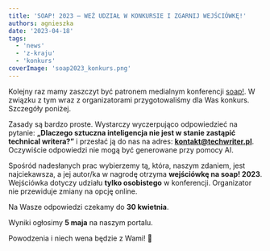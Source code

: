 ```yaml
---
title: 'SOAP! 2023 – WEŹ UDZIAŁ W KONKURSIE I ZGARNIJ WEJŚCIÓWKĘ!'
authors: agnieszka
date: '2023-04-18'
tags:
  - 'news'
  - 'z-kraju'
  - 'konkurs'
coverImage: 'soap2023_konkurs.png'
---
```


Kolejny raz mamy zaszczyt być patronem medialnym konferencji
[soap!](https://soapconf.com/). W związku z tym wraz z organizatorami
przygotowaliśmy dla Was konkurs. Szczegóły poniżej.

<!--truncate-->

Zasady są bardzo proste. Wystarczy wyczerpująco odpowiedzieć na pytanie:
**„Dlaczego sztuczna inteligencja nie jest w stanie zastąpić technical
writera?”** i przesłać ją do nas na adres: **kontakt@techwriter.pl**. Oczywiście
odpowiedzi nie mogą być generowane przy pomocy AI.

Spośród nadesłanych prac wybierzemy tą, która, naszym zdaniem, jest
najciekawsza, a jej autor/ka w nagrodę otrzyma **wejściówkę na soap! 2023**.
Wejściówka dotyczy udziału **tylko osobistego** w konferencji. Organizator nie
przewiduje zmiany na opcję online.

Na Wasze odpowiedzi czekamy do **30 kwietnia**.

Wyniki ogłosimy **5 maja** na naszym portalu.

Powodzenia i niech wena będzie z Wami! 🙂
